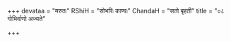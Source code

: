 +++
devataa = "मरुतः"
RShiH = "सोभरिः काण्वः"
ChandaH = "सतो बृहती"
title = "०८ गोभिर्वाणो अज्यते"

+++
